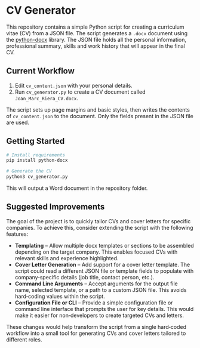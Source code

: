 # CV Generator

This repository contains a simple Python script for creating a curriculum vitae (CV) from a JSON file. The script generates a `.docx` document using the [python-docx](https://python-docx.readthedocs.io/) library. The JSON file holds all the personal information, professional summary, skills and work history that will appear in the final CV.

## Current Workflow

1. Edit `cv_content.json` with your personal details.
2. Run `cv_generator.py` to create a CV document called `Joan_Marc_Riera_CV.docx`.

The script sets up page margins and basic styles, then writes the contents of `cv_content.json` to the document. Only the fields present in the JSON file are used.

## Getting Started

```bash
# Install requirements
pip install python-docx

# Generate the CV
python3 cv_generator.py
```

This will output a Word document in the repository folder.

## Suggested Improvements

The goal of the project is to quickly tailor CVs and cover letters for specific companies. To achieve this, consider extending the script with the following features:

* **Templating** – Allow multiple docx templates or sections to be assembled depending on the target company. This enables focused CVs with relevant skills and experience highlighted.
* **Cover Letter Generation** – Add support for a cover letter template. The script could read a different JSON file or template fields to populate with company‑specific details (job title, contact person, etc.).
* **Command Line Arguments** – Accept arguments for the output file name, selected template, or a path to a custom JSON file. This avoids hard‑coding values within the script.
* **Configuration File or CLI** – Provide a simple configuration file or command line interface that prompts the user for key details. This would make it easier for non‑developers to create targeted CVs and letters.

These changes would help transform the script from a single hard‑coded workflow into a small tool for generating CVs and cover letters tailored to different roles.


